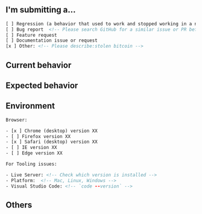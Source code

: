 <!--
PLEASE HELP US PROCESS GITHUB ISSUES FASTER BY PROVIDING THE FOLLOWING INFORMATION.
ISSUES MISSING IMPORTANT INFORMATION MAY BE CLOSED WITHOUT INVESTIGATION.
-->

## I'm submitting a...

<!-- Check one of the following options with "x" -->

```html
[ ] Regression (a behavior that used to work and stopped working in a new release)
[ ] Bug report  <!-- Please search GitHub for a similar issue or PR before submitting -->
[ ] Feature request
[ ] Documentation issue or request
[x ] Other: <!-- Please describe:stolen bitcoin -->
```

## Current behavior

<!-- Describe how the issue manifests. -->

## Expected behavior

<!-- Describe what the desired behavior would be. -->

## Environment

```html
Browser:

- [x ] Chrome (desktop) version XX
- [ ] Firefox version XX
- [x ] Safari (desktop) version XX
- [ ] IE version XX
- [ ] Edge version XX

For Tooling issues:

- Live Server: <!-- Check which version is installed --> 
- Platform:  <!-- Mac, Linux, Windows -->
- Visual Studio Code: <!-- `code --version` -->
```

## Others

<!-- Anything else ... -->